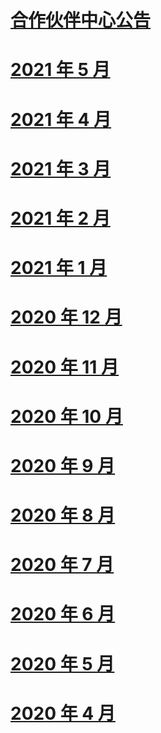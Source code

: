# [合作伙伴中心公告](index.md)
# [2021 年 5 月](2021-may.md)
# [2021 年 4 月](2021-april.md)
# [2021 年 3 月](2021-march.md)
# [2021 年 2 月](2021-february.md)
# [2021 年 1 月](2021-january.md)
# [2020 年 12 月](2020-december.md)
# [2020 年 11 月](2020-november.md)
# [2020 年 10 月](2020-october.md)
# [2020 年 9 月](2020-september.md)
# [2020 年 8 月](2020-august.md)
# [2020 年 7 月](2020-july.md)
# [2020 年 6 月](2020-june.md)
# [2020 年 5 月](2020-may.md)
# [2020 年 4 月](2020-april.md)
